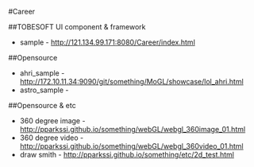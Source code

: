 #Career

##TOBESOFT UI component & framework
- sample - http://121.134.99.171:8080/Career/index.html

##Opensource
- ahri_sample - http://172.10.11.34:9090/git/something/MoGL/showcase/lol_ahri.html
- astro_sample - 

##Opensource & etc
- 360 degree image - http://pparkssi.github.io/something/webGL/webgl_360image_01.html
- 360 degree video - http://pparkssi.github.io/something/webGL/webgl_360video_01.html
- draw smith - http://pparkssi.github.io/something/etc/2d_test.html
